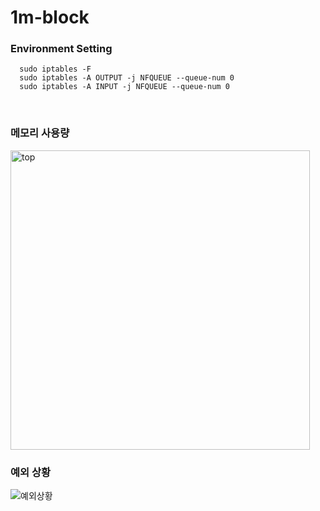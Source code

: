# 1m-block

### Environment Setting ###
```
  sudo iptables -F
  sudo iptables -A OUTPUT -j NFQUEUE --queue-num 0
  sudo iptables -A INPUT -j NFQUEUE --queue-num 0
```

<br>

### 메모리 사용량 ###

<img width="479" alt="top" src="https://github.com/JungMem/1m-block/assets/108099255/9be982ae-c95b-44f0-9183-78476a841564">

<br>

### 예외 상황 ###
![예외상황](https://github.com/JungMem/1m-block/assets/108099255/ac2aacba-d4e5-4de2-9904-49d56427ad6c)
